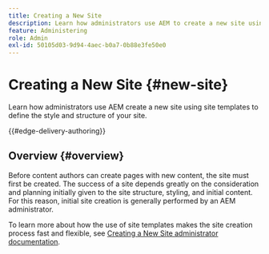 ```yaml
---
title: Creating a New Site
description: Learn how administrators use AEM to create a new site using site templates to define the style and structure of your site.
feature: Administering
role: Admin
exl-id: 50105d03-9d94-4aec-b0a7-0b88e3fe50e0
---
```


# Creating a New Site {#new-site}

Learn how administrators use AEM create a new site using site templates to define the style and structure of your site.

{{#edge-delivery-authoring}}

## Overview {#overview}

Before content authors can create pages with new content, the site must first be created. The success of a site depends greatly on the consideration and planning initially given to the site structure, styling, and initial content. For this reason, initial site creation is generally performed by an AEM administrator.

To learn more about how the use of site templates makes the site creation process fast and flexible, see [Creating a New Site administrator documentation](/help/sites-cloud/administering/site-creation/create-site.md).
